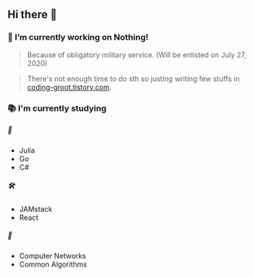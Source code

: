 ## Hi there 👋

### 🔭 I’m currently working on Nothing!
 > Because of obligatory military service. (Will be enlisted on July 27, 2020)
 
 > There's not enough time to do sth so justing writing few stuffs in [coding-groot.tistory.com](coding-groot.tistory.com).
 
### 📚 I'm currently studying
##### 💬
 - Julia
 - Go
 - C#
 
##### 🛠
 - JAMstack
 - React

##### 📘
 - Computer Networks
 - Common Algorithms

<!--
**IamGroooooot/IamGroooooot** is a ✨ _special_ ✨ repository because its `README.md` (this file) appears on your GitHub profile.

Here are some ideas to get you started:

- 🔭 I’m currently working on ...
- 🌱 I’m currently learning ...
- 👯 I’m looking to collaborate on ...
- 🤔 I’m looking for help with ...
- 💬 Ask me about ...
- 📫 How to reach me: ...
- 😄 Pronouns: ...
- ⚡ Fun fact: ...
-->
